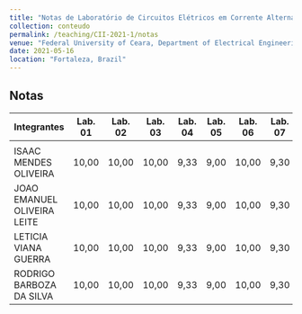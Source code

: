 ```yaml
---
title: "Notas de Laboratório de Circuitos Elétricos em Corrente Alternada"
collection: conteudo
permalink: /teaching/CII-2021-1/notas
venue: "Federal University of Ceara, Department of Electrical Engineering"
date: 2021-05-16
location: "Fortaleza, Brazil"
---
```


## Notas

| Integrantes                 | Lab. 01 | Lab. 02 | Lab. 03 | Lab. 04 | Lab. 05 | Lab. 06 | Lab. 07 | Lab. 08 | Lab. 09 | Lab. 10 | Lab. 11 | Lab. 12 | Média |
|-----------------------------|---------|---------|---------|---------|---------|---------|---------|---------|---------|---------|---------|---------|-------|
|                             |         |         |         |         |         |         |         |         |         |         |         |         |       |
| ISAAC MENDES OLIVEIRA       | 10,00   | 10,00   | 10,00   | 9,33    | 9,00    | 10,00   | 9,30    | 9,40    | 9,60    | 9,30    | 9,70    | 9,80    | 9,62  |
| JOAO EMANUEL OLIVEIRA LEITE | 10,00   | 10,00   | 10,00   | 9,33    | 9,00    | 10,00   | 9,30    | 9,40    | 9,60    | 9,30    | 9,70    | 9,80    | 9,62  |
| LETICIA VIANA GUERRA        | 10,00   | 10,00   | 10,00   | 9,33    | 9,00    | 10,00   | 9,30    | 9,40    | 9,60    | 9,30    | 9,70    | 9,80    | 9,62  |
| RODRIGO BARBOZA DA SILVA    | 10,00   | 10,00   | 10,00   | 9,33    | 9,00    | 10,00   | 9,30    | 9,40    | 9,60    | 9,30    | 9,70    | 9,80    | 9,62  |
